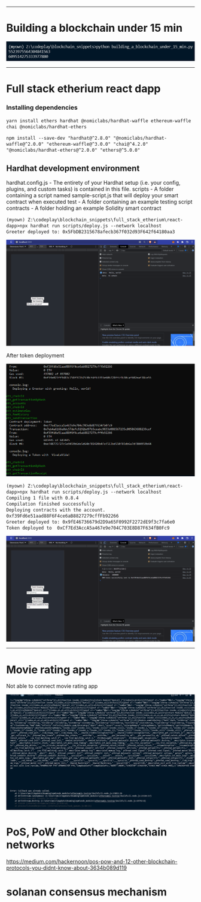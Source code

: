 _________________________________________
# Building a blockchain under 15 min

![](building_a_blockchain_under_15_min.png)



______________________________________

# Full stack etherium react dapp

### Installing dependencies

```
yarn install ethers hardhat @nomiclabs/hardhat-waffle ethereum-waffle chai @nomiclabs/hardhat-ethers
```

```
npm install --save-dev "hardhat@^2.8.0" "@nomiclabs/hardhat-waffle@^2.0.0" "ethereum-waffle@^3.0.0" "chai@^4.2.0" "@nomiclabs/hardhat-ethers@^2.0.0" "ethers@^5.0.0"
```

## Hardhat development environment

hardhat.config.js - The entirety of your Hardhat setup (i.e. your config, plugins, and custom tasks) is contained in this file.
scripts - A folder containing a script named sample-script.js that will deploy your smart contract when executed
test - A folder containing an example testing script
contracts - A folder holding an example Solidity smart contract

```
(myown) Z:\codeplay\blockchain_snippets\full_stack_etherium\react-dapp>npx hardhat run scripts/deploy.js --network localhost
Greeter deployed to: 0x5FbDB2315678afecb367f032d93F642f64180aa3
```

![](full_stack_etherium/react-dapp/contract_with_app.gif)

After token deployment

![](full_stack_etherium/react-dapp/token_deployed.png)

```
(myown) Z:\codeplay\blockchain_snippets\full_stack_etherium\react-dapp>npx hardhat run scripts/deploy.js --network localhost
Compiling 1 file with 0.8.4
Compilation finished successfully
Deploying contracts with the account. 0xf39Fd6e51aad88F6F4ce6aB8827279cffFb92266
Greeter deployed to: 0x9fE46736679d2D9a65F0992F2272dE9f3c7fa6e0
Token deployed to  0xCf7Ed3AccA5a467e9e704C703E8D87F634fB0Fc9
```

![](full_stack_etherium/react-dapp/token_sent.gif)




______________________________________
# Movie rating app

Not able to connect movie rating app

![](./movieRatingApp/rating/cant_connect.png)

# PoS, PoW and Other blockchain networks

https://medium.com/hackernoon/pos-pow-and-12-other-blockchain-protocols-you-didnt-know-about-3634b089d119

# solanan consensus mechanism


